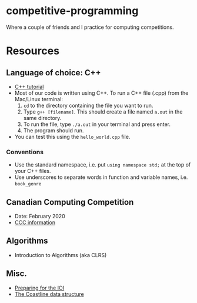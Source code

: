 # competitive-programming
Where a couple of friends and I practice for computing competitions.

# Resources

## Language of choice: C++
- [C++ tutorial](http://www.cplusplus.com/doc/tutorial/)
- Most of our code is written using C++. To run a C++ file (.cpp) from the Mac/Linux terminal:
  1. `cd` to the directory containing the file you want to run.
  2. Type `g++ [filename]`. This should create a file named `a.out` in the same directory.
  3. To run the file, type `./a.out` in your terminal and press enter.
  4. The program should run.
- You can test this using the `hello_world.cpp` file.

### Conventions
- Use the standard namespace, i.e. put `using namespace std;` at the top of your C++ files.
- Use underscores to separate words in function and variable names, i.e. `book_genre`

## Canadian Computing Competition
- Date: February 2020
- [CCC information](https://cemc.uwaterloo.ca/contests/computing.html)

## Algorithms
- Introduction to Algorithms (aka CLRS)

## Misc.
- [Preparing for the IOI](https://www.quora.com/How-does-one-prepare-for-the-IOI-Aiming-for-gold)
- [The Coastline data structure](https://www.quora.com/What-is-Coastline-data-structure)
